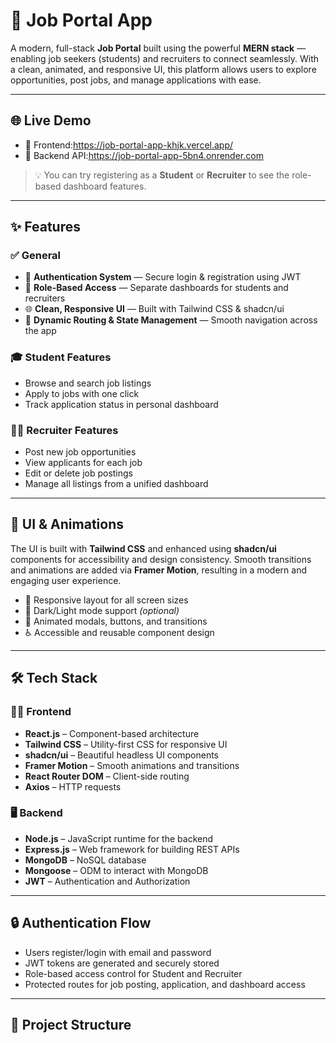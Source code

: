 # 💼 Job Portal App

A modern, full-stack **Job Portal** built using the powerful **MERN stack** — enabling job seekers (students) and recruiters to connect seamlessly. With a clean, animated, and responsive UI, this platform allows users to explore opportunities, post jobs, and manage applications with ease.

---

## 🌐 Live Demo

- 🔗 Frontend:https://job-portal-app-khjk.vercel.app/
- 🔗 Backend API:https://job-portal-app-5bn4.onrender.com

> 💡 You can try registering as a **Student** or **Recruiter** to see the role-based dashboard features.

---

## ✨ Features

### ✅ General
- 🔐 **Authentication System** — Secure login & registration using JWT
- 👥 **Role-Based Access** — Separate dashboards for students and recruiters
- 🌐 **Clean, Responsive UI** — Built with Tailwind CSS & shadcn/ui
- 🎯 **Dynamic Routing & State Management** — Smooth navigation across the app

### 🎓 Student Features
- Browse and search job listings
- Apply to jobs with one click
- Track application status in personal dashboard

### 🧑‍💼 Recruiter Features
- Post new job opportunities
- View applicants for each job
- Edit or delete job postings
- Manage all listings from a unified dashboard

---

## 🎨 UI & Animations

The UI is built with **Tailwind CSS** and enhanced using **shadcn/ui** components for accessibility and design consistency. Smooth transitions and animations are added via **Framer Motion**, resulting in a modern and engaging user experience.

- 📱 Responsive layout for all screen sizes
- 🌙 Dark/Light mode support *(optional)*
- 💫 Animated modals, buttons, and transitions
- ♿ Accessible and reusable component design

---

## 🛠️ Tech Stack

### 🧑‍💻 Frontend
- **React.js** – Component-based architecture
- **Tailwind CSS** – Utility-first CSS for responsive UI
- **shadcn/ui** – Beautiful headless UI components
- **Framer Motion** – Smooth animations and transitions
- **React Router DOM** – Client-side routing
- **Axios** – HTTP requests

### 🖥️ Backend
- **Node.js** – JavaScript runtime for the backend
- **Express.js** – Web framework for building REST APIs
- **MongoDB** – NoSQL database
- **Mongoose** – ODM to interact with MongoDB
- **JWT** – Authentication and Authorization

---

## 🔒 Authentication Flow

- Users register/login with email and password
- JWT tokens are generated and securely stored
- Role-based access control for Student and Recruiter
- Protected routes for job posting, application, and dashboard access

---

## 📁 Project Structure

